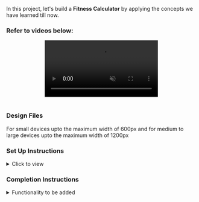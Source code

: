 In this project, let's build a **Fitness Calculator** by applying the concepts we have learned till now.

### Refer to videos below:

<div style="text-align: center;">
  <video style="max-width:80%;box-shadow:0 2.8px 2.2px rgba(0, 0, 0, 0.12);outline:none;" loop="true" autoplay="autoplay" controls="controls" muted>
    <source src="https://www.loom.com/share/d688d1c07bce450ca0017e7853e72298?sid=819489a4-0cd2-4eb1-a3c5-28423900b11f" type="video/mp4">
  </video>
</div>
<br/>

### Design Files
For small devices upto the maximum width of 600px and for medium to large devices upto the maximum width of 1200px


### Set Up Instructions

<details>
<summary>Click to view</summary>

- Download dependencies by running `npm install`
- Start up the app using `npm start`
</details>

### Completion Instructions

<details>
<summary>Functionality to be added</summary>
<br/>

The app must have the following functionalities

- **Login Route**

  - When invalid credentials are provided and the **Login** button is clicked, then the error message received from the response should be displayed
  - When valid credentials are provided and the **Login** button is clicked, then the page should be navigated to the Home Route
  - When an _unauthenticated_ user, tries to access the Home then the page should be navigated to Login Route
  - When an _authenticated_ user, tries to access the Home,Item Details then the page should be navigated to the respective route
  - When an _authenticated_ user, tries to access the Login Route, then the page should be navigated to the Home Route

- **Home Route**

  - When an _authenticated_ user opens the Home Route
    - Clicks on the **Fitness Workouts** button, then the page should be navigated to the Home Route

- **Fitness Workouts**

  - When an _authenticated_ user opens the Home Route

    - An HTTP GET request should be made to **Profile API URL**
      - **_loader_** should be displayed while fetching the data
      - After the data is fetched successfully, the response received should be displayed
      - If the HTTP GET request made is unsuccessful, then the [Failure View](https://assets.ccbp.in/frontend/content/react-js/jobby-app-profile-failure-lg-output.png) should be displayed
    with empty strings as initial values
      - **_loader_** should be displayed while fetching the data
      - After the data is fetched successfully, display the list of workouts received from the response
    - When a value is provided in the search input and search icon button is clicked
      - **_loader_** should be displayed while fetching the data
      - After the data is fetched successfully, display the list of workouts received from the response
      - **_loader_** should be displayed while fetching the data
      - After the data is fetched successfully, display the list of workouts received from the response
      - **_loader_** should be displayed while fetching the data
      - After the data is fetched successfully, display the list of workouts received from the response
- **Header**
  - When the **Home** link is clicked, then the page should be navigated to the Home Route

  - When the **Logout** button is clicked, then the page should be navigated to the Login Route

<br/>

**Login API**

#### API: `https://apis.ccbp.in/login`

#### Method: `POST`

#### Request:

```json
{
  "username": "rahul",
  "password": "rahul@2021"
}
```

#### Description:

Returns a response based on the credentials provided

#### Sample Success Response

```json
{
  "jwt_token": "eyJhbGciOiJIUzI1NiIsInR5cCI6IkpXVCJ9.eyJ1c2VybmFtZSI6InJhaHVsIiwicm9sZSI6IlBSSU1FX1VTRVIiLCJpYXQiOjE2MTk2Mjg2MTN9. nZDlFsnSWArLKKeF0QbmdVfLgzUbx1BGJsqa2kc_21Y"
}
```

**Profile API**

#### API: `https://apis.ccbp.in/profile`

#### Method: `GET`

#### Description:

Returns a response containing the profile details

#### Sample Response

```json
{
  "profile_details": {
    "name": "Rahul Attuluri",
    "profile_image_url": "https://assets.ccbp.in/frontend/react-js/male-avatar-img.png",
    "short_bio": "Lead Software Developer and AI-ML expert"
  }
}
```# FitC
# FitC
# FFCC
